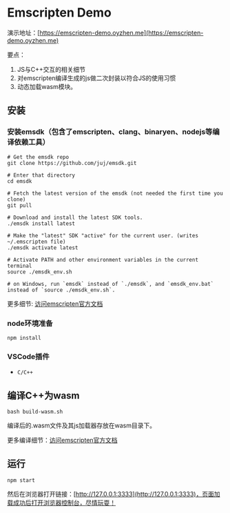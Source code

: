 # Emscripten Demo

演示地址：[https://emscripten-demo.oyzhen.me](https://emscripten-demo.oyzhen.me)

要点：

1. JS与C++交互的相关细节
2. 对emscripten编译生成的js做二次封装以符合JS的使用习惯
3. 动态加载wasm模块。

## 安装

### 安装emsdk（包含了emscripten、clang、binaryen、nodejs等编译依赖工具）

```
# Get the emsdk repo
git clone https://github.com/juj/emsdk.git

# Enter that directory
cd emsdk

# Fetch the latest version of the emsdk (not needed the first time you clone)
git pull

# Download and install the latest SDK tools.
./emsdk install latest

# Make the "latest" SDK "active" for the current user. (writes ~/.emscripten file)
./emsdk activate latest

# Activate PATH and other environment variables in the current terminal
source ./emsdk_env.sh

# on Windows, run `emsdk` instead of `./emsdk`, and `emsdk_env.bat` instead of `source ./emsdk_env.sh`.

```

更多细节: [访问emscripten官方文档](http://kripken.github.io/emscripten-site/docs/getting_started/downloads.html)

### node环境准备

```
npm install
```

### VSCode插件

+ `C/C++`

## 编译C++为wasm

```
bash build-wasm.sh
```

编译后的.wasm文件及其js加载器存放在wasm目录下。

更多编译细节：[访问emscripten官方文档](http://kripken.github.io/emscripten-site/docs/getting_started/Tutorial.html)

## 运行

```
npm start
```

然后在浏览器打开链接：[http://127.0.0.1:3333](http://127.0.0.1:3333)，页面加载成功后打开浏览器控制台，尽情玩耍！
